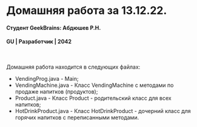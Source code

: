 # Домашняя работа за 13.12.22.
#### Студент GeekBrains: Абдюшев Р.Н.
#### GU | Разработчик | 2042
<br>

Домашняя работа находится в следующих файлах:
* VendingProg.java - Main;
* VendingMachine.java - Класс VendingMachine с методами по продаже напитков (продуктов);
* Product.java - Класс Product - родительский класс для всех напитков;
* HotDrinkProduct.java - Класс HotDrinkProduct - дочерний класс для горячих напитков с переписанными методами.

